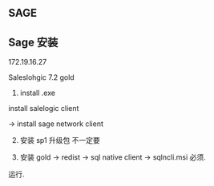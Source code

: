 ## SAGE

## Sage 安装

172.19.16.27 


Saleslohgic 7.2 gold

1. install .exe

install salelogic client

→  install sage network client


2. 安装 sp1 升级包  不一定要

3. 安装 gold → redist → sql native client → sqlncli.msi  必须.


运行.



